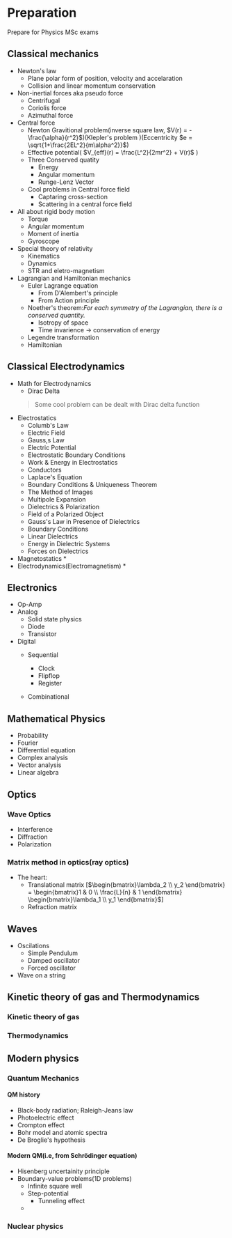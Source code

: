 # Preparation
Prepare for Physics MSc exams
## Classical mechanics
* Newton's law
    * Plane polar form of position, velocity and accelaration
    * Collision and linear momentum conservation
* Non-inertial forces aka pseudo force
    * Centrifugal
    * Coriolis force
    * Azimuthal force
* Central force
    * Newton Gravitional problem(inverse square law, $V(r) = -\frac{\alpha}{r^2}$)(Klepler's problem )(Eccentricity $e = \sqrt{1+\frac{2EL^2}{m\alpha^2}}$)
    * Effective potential( $V_{eff}(r) = \frac{L^2}{2mr^2} + V(r)$ )
    * Three Conserved quatity
        * Energy
        * Angular momentum
        * Runge-Lenz Vector
    * Cool problems in Central force field
        * Captaring cross-section
        * Scattering in a central force field
* All about rigid body motion
    * Torque
    * Angular momentum
    * Moment of inertia
    * Gyroscope
* Special theory of relativity
    * Kinematics 
    * Dynamics
    * STR and eletro-magnetism
* Lagrangian and Hamiltonian mechanics
    * Euler Lagrange equation
        * From D'Alembert's principle
        * From Action principle
    * Noether's theorem:*For each symmetry of the Lagrangian, there is a conserved quantity.*
        * Isotropy of space
        * Time invarience $\rightarrow$ conservation of energy
    * Legendre transformation 
    * Hamiltonian

## Classical Electrodynamics
* Math for Electrodynamics
    * Dirac Delta
    > Some cool problem can be dealt with Dirac delta function
* Electrostatics
   * Columb's Law
   * Electric Field
   * Gauss,s Law
   * Electric Potential
   * Electrostatic Boundary Conditions
   * Work & Energy in Electrostatics
   * Conductors
   * Laplace's Equation
   * Boundary Conditions & Uniqueness Theorem
   * The Method of Images
   * Multipole Expansion
   * Dielectrics & Polarization
   * Field of a Polarized Object
   * Gauss's Law in Presence of Dielectrics
   * Boundary Conditions
   * Linear Dielectrics
   * Energy in Dielectric Systems
   * Forces on Dielectrics  
* Magnetostatics
   * 
* Electrodynamics(Electromagnetism)
   * 

## Electronics
* Op-Amp
* Analog
    * Solid state physics
    * Diode
    * Transistor
* Digital
    * Sequential
        * Clock
        * Flipflop
        * Register

    * Combinational

## Mathematical Physics
* Probability
* Fourier
* Differential equation
* Complex analysis
* Vector analysis
* Linear algebra

## Optics
### Wave Optics
* Interference
* Diffraction
* Polarization
### Matrix method in optics(ray optics)
* The heart:
    * Translational matrix [$\begin{bmatrix}\lambda_2 \\ y_2 \end{bmatrix} = \begin{bmatrix}1 & 0 \\ \frac{L}{n} & 1 \end{bmatrix} \begin{bmatrix}\lambda_1 \\ y_1 \end{bmatrix}$]
    * Refraction matrix

## Waves
* Oscilations
    * Simple Pendulum 
    * Damped oscillator
    * Forced oscillator
* Wave on a string

## Kinetic theory of gas and Thermodynamics
### Kinetic theory of gas
### Thermodynamics

## Modern physics
### Quantum Mechanics
#### QM history
* Black-body radiation; Raleigh-Jeans law
* Photoelectric effect
* Crompton effect
* Bohr model and atomic spectra
* De Broglie's hypothesis
#### Modern QM(i.e, from Schrödinger equation)
* Hisenberg uncertainity principle
* Boundary-value problems(1D problems)
    * Infinite square well
    * Step-potential
        * Tunneling effect
    * 
### Nuclear physics
